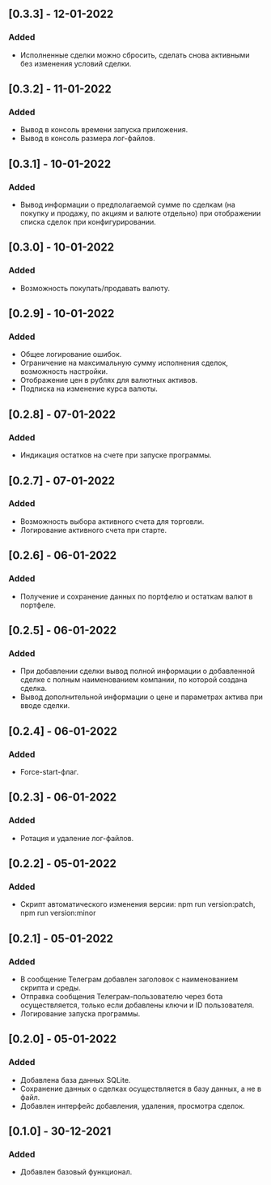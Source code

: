 ## [0.3.3] - 12-01-2022

### Added

- Исполненные сделки можно сбросить, сделать снова активными без изменения условий сделки.

## [0.3.2] - 11-01-2022

### Added

- Вывод в консоль времени запуска приложения.
- Вывод в консоль размера лог-файлов.

## [0.3.1] - 10-01-2022

### Added

- Вывод информации о предполагаемой сумме по сделкам (на покупку и продажу, по акциям и валюте отдельно) при отображении списка сделок при конфигурировании.

## [0.3.0] - 10-01-2022

### Added

- Возможность покупать/продавать валюту.

## [0.2.9] - 10-01-2022

### Added

- Общее логирование ошибок.
- Ограничение на максимальную сумму исполнения сделок, возможность настройки.
- Отображение цен в рублях для валютных активов.
- Подписка на изменение курса валюты.

## [0.2.8] - 07-01-2022

### Added

- Индикация остатков на счете при запуске программы.

## [0.2.7] - 07-01-2022

### Added

- Возможность выбора активного счета для торговли.
- Логирование активного счета при старте.

## [0.2.6] - 06-01-2022

### Added

- Получение и сохранение данных по портфелю и остаткам валют в портфеле.

## [0.2.5] - 06-01-2022

### Added

- При добавлении сделки вывод полной информации о добавленной сделке с полным наименованием компании, по которой создана сделка.
- Вывод дополнительной информации о цене и параметрах актива при вводе сделки.

## [0.2.4] - 06-01-2022

### Added

- Force-start-флаг.

## [0.2.3] - 06-01-2022

### Added

- Ротация и удаление лог-файлов.

## [0.2.2] - 05-01-2022

### Added

- Скрипт автоматического изменения версии: npm run version:patch, npm run version:minor

## [0.2.1] - 05-01-2022

### Added

- В сообщение Телеграм добавлен заголовок с наименованием скрипта и среды.
- Отправка сообщения Телеграм-пользователю через бота осуществляется, только если добавлены ключи и ID пользователя.
- Логирование запуска программы.

## [0.2.0] - 05-01-2022

### Added

- Добавлена база данных SQLite.
- Сохранение данных о сделках осуществляется в базу данных, а не в файл.
- Добавлен интерфейс добавления, удаления, просмотра сделок.

## [0.1.0] - 30-12-2021

### Added

- Добавлен базовый функционал.
